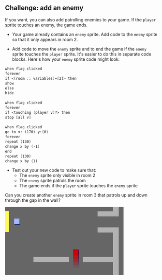 ## Challenge: add an enemy

If you want, you can also add patrolling enemies to your game. If the `player` sprite touches an enemy, the game ends.

+ Your game already contains an `enemy` sprite. Add code to the `enemy` sprite so that it only appears in room 2.

+ Add code to move the `enemy` sprite and to end the game if the `enemy` sprite touches the `player` sprite. It's easier to do this in separate code blocks. Here's how your `enemy` sprite code might look:

```blocks3
when flag clicked
forever
if <(room :: variables)=[2]> then
show
else
hide

when flag clicked
forever
if <touching (player v)?> then
stop [all v]

when flag clicked
go to x: (170) y:(0)
forever
repeat (130)
change x by (-1)
end
repeat (130)
change x by (1)
```

+ Test out your new code to make sure that: 
    + The `enemy` sprite only visible in room 2
    + The `enemy` sprite patrols the room
    + The game ends if the `player` sprite touches the `enemy` sprite

Can you create another `enemy` sprite in room 3 that patrols up and down through the gap in the wall?

![스크린샷](images/world-enemy2.png)